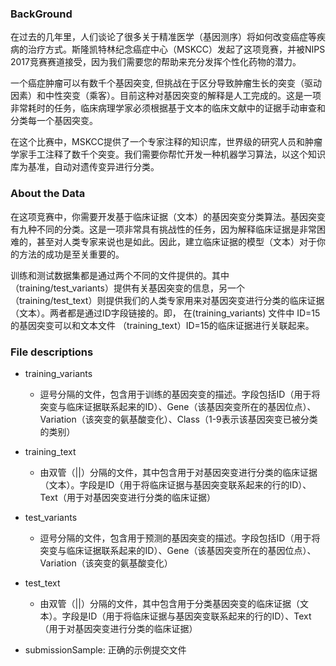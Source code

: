 ### BackGround
在过去的几年里，人们谈论了很多关于精准医学（基因测序）将如何改变癌症等疾病的治疗方式。斯隆凯特林纪念癌症中心（MSKCC）发起了这项竞赛，并被NIPS 2017竞赛赛道接受，因为我们需要您的帮助来充分发挥个性化药物的潜力。

一个癌症肿瘤可以有数千个基因突变, 但挑战在于区分导致肿瘤生长的突变（驱动因素）和中性突变（乘客）。目前这种对基因突变的解释是人工完成的。这是一项非常耗时的任务，临床病理学家必须根据基于文本的临床文献中的证据手动审查和分类每一个基因突变。

在这个比赛中，MSKCC提供了一个专家注释的知识库，世界级的研究人员和肿瘤学家手工注释了数千个突变。我们需要你帮忙开发一种机器学习算法，以这个知识库为基准，自动对遗传变异进行分类。

### About the Data

在这项竞赛中，你需要开发基于临床证据（文本）的基因突变分类算法。基因突变有九种不同的分类。这是一项非常具有挑战性的任务，因为解释临床证据是非常困难的，甚至对人类专家来说也是如此。因此，建立临床证据的模型（文本）对于你的方法的成功是至关重要的。

训练和测试数据集都是通过两个不同的文件提供的。其中（training/test_variants）提供有关基因突变的信息，另一个（training/test_text）则提供我们的人类专家用来对基因突变进行分类的临床证据（文本）。两者都是通过ID字段链接的。即， 在(training_variants) 文件中 ID=15 的基因突变可以和文本文件 （training_text）ID=15的临床证据进行关联起来。


### File descriptions

- training_variants 
  -  逗号分隔的文件，包含用于训练的基因突变的描述。字段包括ID（用于将突变与临床证据联系起来的ID）、Gene（该基因突变所在的基因位点）、Variation（该突变的氨基酸变化）、Class（1-9表示该基因突变已被分类的类别）

- training_text 
  -  由双管（||）分隔的文件，其中包含用于对基因突变进行分类的临床证据（文本）。字段是ID（用于将临床证据与基因突变联系起来的行的ID）、Text（用于对基因突变进行分类的临床证据）

- test_variants 
  - 逗号分隔的文件，包含用于预测的基因突变的描述。字段包括ID（用于将突变与临床证据联系起来的ID）、Gene（该基因突变所在的基因位点）、Variation（该突变的氨基酸变化）

- test_text
  - 由双管（||）分隔的文件，其中包含用于分类基因突变的临床证据（文本）。字段是ID（用于将临床证据与基因突变联系起来的行的ID）、Text（用于对基因突变进行分类的临床证据）

- submissionSample: 正确的示例提交文件

